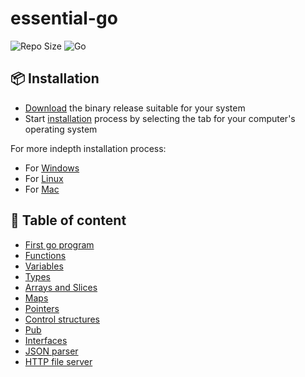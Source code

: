 # essential-go

![Repo Size](https://img.shields.io/github/repo-size/codegangsta/essential-go?style=for-the-badge)
![Go](https://img.shields.io/badge/Go-00ADD8?style=for-the-badge&logo=go&logoColor=white)

## 📦 Installation

- [Download](https://go.dev/dl/) the binary release suitable for your system
- Start [installation](https://go.dev/doc/install) process by selecting the
  tab for your computer's operating system

For more indepth installation process:

- For [Windows](https://www.youtube.com/watch?v=kxD8p-aPYzM)
- For [Linux](https://www.youtube.com/watch?v=nQPdj4Z25Js)
- For [Mac](https://www.youtube.com/watch?v=dgIh-VYcWYw&pp=ygUZaG93IHRvIGluc3RhbGwgZ29sYW5nIG1hYw%3D%3D)

## 📄 Table of content

- [First go program](./your-first-go-program/main.go)
- [Functions](./functions/main.go)
- [Variables](./variables/main.go)
- [Types](./types/main.go)
- [Arrays and Slices](./arrays-and-slices/main.go)
- [Maps](./maps/main.go)
- [Pointers](./pointers/main.go)
- [Control structures](./control-structures/main.go)
- [Pub](./pub/main.go)
- [Interfaces](./interfaces/main.go)
- [JSON parser](./json-parser/main.go)
- [HTTP file server](./http-file-server/main.go)
